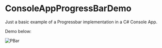 # ConsoleAppProgressBarDemo

Just a basic example of a Progressbar implementation in a C# Console App.

Demo below:

![PBar](https://github.com/user-attachments/assets/2c1c8001-dfbf-45e5-875b-53da8808b762)
